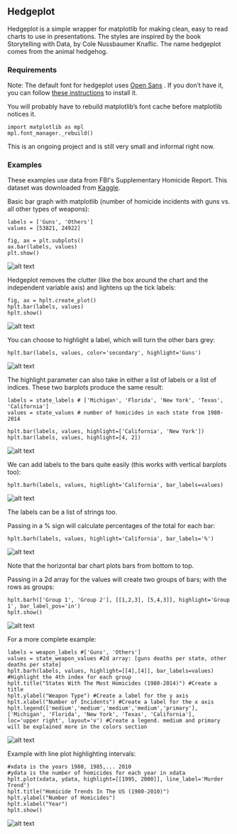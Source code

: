 ## Hedgeplot
Hedgeplot is a simple wrapper for matplotlib for making clean, easy to read charts to use in presentations. The styles are inspired by the book Storytelling with Data, by Cole Nussbaumer Knaflic.
The name hedgeplot comes from the animal hedgehog.

### Requirements
Note: The default font for hedgeplot uses [Open Sans](https://fonts.google.com/specimen/Open+Sans) . If you don’t have it, you can follow [these instructions](https://gist.github.com/lightonphiri/5811226a1fba0b3df3be73ff2d5b351c) to install it.

You will probably have to rebuild matplotlib’s font cache before matplotlib notices it.
```
import matplotlib as mpl
mpl.font_manager._rebuild()
```

This is an ongoing project and is still very small and informal right now.

### Examples
These examples use data from FBI's Supplementary Homicide Report. This dataset was downloaded from [Kaggle](https://www.kaggle.com/murderaccountability/homicide-reports).

Basic bar graph with matplotlib (number of homicide incidents with guns vs. all other types of weapons):

```
labels = ['Guns', 'Others']
values = [53821, 24922]

fig, ax = plt.subplots()
ax.bar(labels, values)
plt.show()
```

![alt text](https://github.com/jonathanshuai/hedgeplot/blob/master/examples/mpl_basic_weapon.png?raw=true)

Hedgeplot removes the clutter (like the box around the chart and the independent variable axis) and lightens up the tick labels:
```
fig, ax = hplt.create_plot()
hplt.bar(labels, values)
hplt.show()
```

![alt text](https://github.com/jonathanshuai/hedgeplot/blob/master/examples/hplt_basic_weapon.png?raw=true)


You can choose to highlight a label, which will turn the other bars grey:

```
hplt.bar(labels, values, color='secondary', highlight='Guns')
```

![alt text](https://github.com/jonathanshuai/hedgeplot/blob/master/examples/hplt_seconday_highlight.png?raw=true)


The highlight parameter can also take in either a list of labels or a list of indices. These two barplots produce the same result:

```
labels = state_labels # ['Michigan', 'Florida', 'New York', 'Texas', 'California']
values = state_values # number of homicides in each state from 1980-2014 

hplt.bar(labels, values, highlight=['California', 'New York'])
hplt.bar(labels, values, highlight=[4, 2])
```

![alt text](https://github.com/jonathanshuai/hedgeplot/blob/master/examples/hplt_highlight_2_state.png?raw=true)

We can add labels to the bars quite easily (this works with vertical barplots too):
```
hplt.barh(labels, values, highlight='California', bar_labels=values)
```

![alt text](https://github.com/jonathanshuai/hedgeplot/blob/master/examples/hplt_hbar_label.png?raw=true)

The labels can be a list of strings too. 

Passing in a % sign will calculate percentages of the total for each bar:
```
hplt.barh(labels, values, highlight='California', bar_labels='%')
```

![alt text](https://github.com/jonathanshuai/hedgeplot/blob/master/examples/hplt_percent_label.png?raw=true)

Note that the horizontal bar chart plots bars from bottom to top.

Passing in a 2d array for the values will create two groups of bars; with the rows as groups:
```
hplt.barh(['Group 1', 'Group 2'], [[1,2,3], [5,4,3]], highlight='Group 1', bar_label_pos='in')
hplt.show()
```

![alt text](https://github.com/jonathanshuai/hedgeplot/blob/master/examples/hplt_2d_basic_example.png)

For a more complete example:
```
labels = weapon_labels #['Guns', 'Others']
values = state_weapon_values #2d array: [guns deaths per state, other deaths per state]
hplt.barh(labels, values, highlight=[[4],[4]], bar_labels=values) #Highlight the 4th index for each group
hplt.title("States With The Most Homicides (1980-2014)") #Create a title
hplt.ylabel("Weapon Type") #Create a label for the y axis
hplt.xlabel("Number of Incidents") #Create a label for the x axis
hplt.legend(['medium','medium','medium','medium','primary'], 
['Michigan', 'Florida', 'New York', 'Texas', 'California'], 
loc='upper right', layout='v') #Create a legend. medium and primary will be explained more in the colors section
```

![alt text](https://github.com/jonathanshuai/hedgeplot/blob/master/examples/complicated1.png?raw=true)

Example with line plot highlighting intervals:
```
#xdata is the years 1980, 1985,... 2010
#ydata is the number of homicides for each year in xdata 
hplt.plot(xdata, ydata, highlight=[[1995, 2000]], line_label='Murder Trend')
hplt.title("Homicide Trends In The US (1980-2010)")
hplt.ylabel("Number of Homicides")
hplt.xlabel("Year")
hplt.show()
```

![alt text](https://github.com/jonathanshuai/hedgeplot/blob/master/examples/hplot_line_example.png?raw=true)